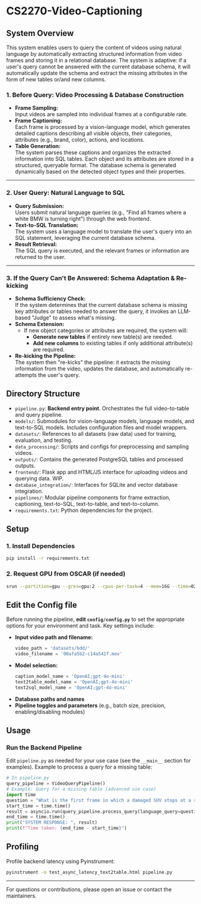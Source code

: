# CS2270-Video-Captioning

## System Overview

This system enables users to query the content of videos using natural language by automatically extracting structured information from video frames and storing it in a relational database. The system is adaptive: if a user's query cannot be answered with the current database schema, it will automatically update the schema and extract the missing attributes in the form of new tables or/and new columns.

### 1. Before Query: Video Processing & Database Construction

- **Frame Sampling:**  
  Input videos are sampled into individual frames at a configurable rate.
- **Frame Captioning:**  
  Each frame is processed by a vision-language model, which generates detailed captions describing all visible objects, their categories, attributes (e.g., brand, color), actions, and locations.
- **Table Generation:**  
  The system parses these captions and organizes the extracted information into SQL tables. Each object and its attributes are stored in a structured, queryable format. The database schema is generated dynamically based on the detected object types and their properties.

---

### 2. User Query: Natural Language to SQL

- **Query Submission:**  
  Users submit natural language queries (e.g., "Find all frames where a white BMW is turning right") through the web frontend.
- **Text-to-SQL Translation:**  
  The system uses a language model to translate the user's query into an SQL statement, leveraging the current database schema.
- **Result Retrieval:**  
  The SQL query is executed, and the relevant frames or information are returned to the user.

---

### 3. If the Query Can't Be Answered: Schema Adaptation & Re-kicking

- **Schema Sufficiency Check:**  
  If the system determines that the current database schema is missing key attributes or tables needed to answer the query, it invokes an LLM-based "Judge" to assess what's missing.
- **Schema Extension:**  
  - If new object categories or attributes are required, the system will:
    - **Generate new tables** if entirely new table(s) are needed.
    - **Add new columns** to existing tables if only additional attribute(s) are required.
- **Re-kicking the Pipeline:**  
  The system then "re-kicks" the pipeline: it extracts the missing information from the video, updates the database, and automatically re-attempts the user's query.

## Directory Structure
- `pipeline.py`: **Backend entry point**. Orchestrates the full video-to-table and query pipeline.
- `models/`: Submodules for vision-language models, language models, and text-to-SQL models. Includes configuration files and model wrappers.
- `datasets/`: References to all datasets (raw data) used for training, evaluation, and testing.
- `data_processing/`: Scripts and configs for preprocessing and sampling videos.
- `outputs/`: Contains the generated PostgreSQL tables and processed outputs.
- `frontend/`: Flask app and HTML/JS interface for uploading videos and querying data. WIP.
- `database_integration/`: Interfaces for SQLite and vector database integration.
- `pipelines/`: Modular pipeline components for frame extraction, captioning, text-to-SQL, text-to-table, and text-to-column.
- `requirements.txt`: Python dependencies for the project.

## Setup
### 1. Install Dependencies
```bash
pip install -r requirements.txt
```

### 2. Request GPU from OSCAR (if needed)
```bash
srun --partition=gpu --gres=gpu:2 --cpus-per-task=4 --mem=16G --time=02:00:00 --pty bash
```

## Edit the Config file
Before running the pipeline, **edit `config/config.py`** to set the appropriate options for your environment and task. Key settings include:

- **Input video path and filename:**
  ```python
  video_path = 'datasets/bdd/'
  video_filename = '00afa5b2-c14a542f.mov'
  ```
- **Model selection:**
  ```python
  caption_model_name = 'OpenAI;gpt-4o-mini'
  text2table_model_name = 'OpenAI;gpt-4o-mini'
  text2sql_model_name = 'OpenAI;gpt-4o-mini'
  ```
- **Database paths and names**
- **Pipeline toggles and parameters** (e.g., batch size, precision, enabling/disabling modules)

## Usage
### Run the Backend Pipeline
Edit `pipeline.py` as needed for your use case (see the `__main__` section for examples). Example to process a query for a missing table:
```python
# In pipeline.py
query_pipeline = VideoQueryPipeline()
# Example: Query for a missing table (advanced use case)
import time
question = "What is the first frame in which a damaged SUV stops at a red light?"
start_time = time.time()
result = asyncio.run(query_pipeline.process_query(language_query=question, llm_judge=Config.llm_judge))
end_time = time.time()
print("SYSTEM RESPONSE: ", result)
print(f"Time taken: {end_time - start_time}")
```


## Profiling
Profile backend latency using Pyinstrument:
```bash
pyinstrument -o test_async_latency_text2table.html pipeline.py
```

---
For questions or contributions, please open an issue or contact the maintainers.